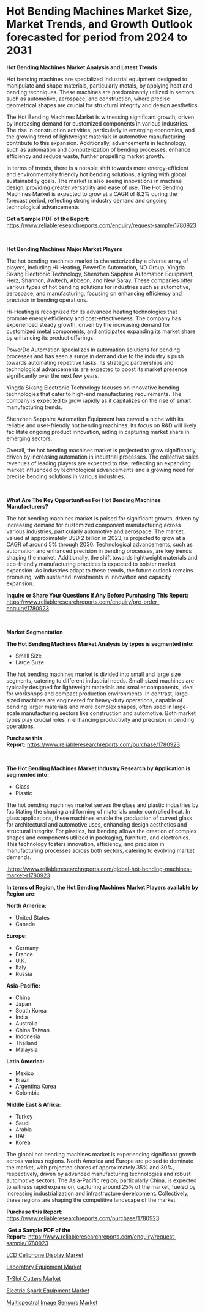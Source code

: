 <p><h1>Hot Bending Machines Market Size, Market Trends, and Growth Outlook forecasted for period from 2024 to 2031</h1></p><p><strong>Hot Bending Machines Market Analysis and Latest Trends</strong></p>
<p><p>Hot bending machines are specialized industrial equipment designed to manipulate and shape materials, particularly metals, by applying heat and bending techniques. These machines are predominantly utilized in sectors such as automotive, aerospace, and construction, where precise geometrical shapes are crucial for structural integrity and design aesthetics.</p><p>The Hot Bending Machines Market is witnessing significant growth, driven by increasing demand for customized components in various industries. The rise in construction activities, particularly in emerging economies, and the growing trend of lightweight materials in automotive manufacturing contribute to this expansion. Additionally, advancements in technology, such as automation and computerization of bending processes, enhance efficiency and reduce waste, further propelling market growth.</p><p>In terms of trends, there is a notable shift towards more energy-efficient and environmentally friendly hot bending solutions, aligning with global sustainability goals. The market is also seeing innovations in machine design, providing greater versatility and ease of use. The Hot Bending Machines Market is expected to grow at a CAGR of 8.2% during the forecast period, reflecting strong industry demand and ongoing technological advancements.</p></p>
<p><strong>Get a Sample PDF of the Report:&nbsp;</strong> <a href="https://www.reliableresearchreports.com/enquiry/request-sample/1780923?utm_campaign=16&utm_medium=2&utm_source=Github&utm_content=ia&utm_term=13102024&utm_id=hot-bending-machines">https://www.reliableresearchreports.com/enquiry/request-sample/1780923</a></p>
<p>&nbsp;</p>
<p><strong>Hot Bending Machines Major Market Players</strong></p>
<p><p>The hot bending machines market is characterized by a diverse array of players, including Hi-Heating, PowerDe Automation, ND Group, Yingda Sikang Electronic Technology, Shenzhen Sapphire Automation Equipment, Herz, Shannon, Awltech, Abbeon, and New Saray. These companies offer various types of hot bending solutions for industries such as automotive, aerospace, and manufacturing, focusing on enhancing efficiency and precision in bending operations.</p><p>Hi-Heating is recognized for its advanced heating technologies that promote energy efficiency and cost-effectiveness. The company has experienced steady growth, driven by the increasing demand for customized metal components, and anticipates expanding its market share by enhancing its product offerings.</p><p>PowerDe Automation specializes in automation solutions for bending processes and has seen a surge in demand due to the industry's push towards automating repetitive tasks. Its strategic partnerships and technological advancements are expected to boost its market presence significantly over the next few years.</p><p>Yingda Sikang Electronic Technology focuses on innovative bending technologies that cater to high-end manufacturing requirements. The company is expected to grow rapidly as it capitalizes on the rise of smart manufacturing trends.</p><p>Shenzhen Sapphire Automation Equipment has carved a niche with its reliable and user-friendly hot bending machines. Its focus on R&D will likely facilitate ongoing product innovation, aiding in capturing market share in emerging sectors.</p><p>Overall, the hot bending machines market is projected to grow significantly, driven by increasing automation in industrial processes. The collective sales revenues of leading players are expected to rise, reflecting an expanding market influenced by technological advancements and a growing need for precise bending solutions in various industries.</p></p>
<p>&nbsp;</p>
<p><strong>What Are The Key Opportunities For Hot Bending Machines Manufacturers?</strong></p>
<p><p>The hot bending machines market is poised for significant growth, driven by increasing demand for customized component manufacturing across various industries, particularly automotive and aerospace. The market, valued at approximately USD 2 billion in 2023, is projected to grow at a CAGR of around 5% through 2030. Technological advancements, such as automation and enhanced precision in bending processes, are key trends shaping the market. Additionally, the shift towards lightweight materials and eco-friendly manufacturing practices is expected to bolster market expansion. As industries adapt to these trends, the future outlook remains promising, with sustained investments in innovation and capacity expansion.</p></p>
<p><strong>Inquire or Share Your Questions If Any Before Purchasing This Report:</strong> <a href="https://www.reliableresearchreports.com/enquiry/pre-order-enquiry/1780923?utm_campaign=16&utm_medium=2&utm_source=Github&utm_content=ia&utm_term=13102024&utm_id=hot-bending-machines">https://www.reliableresearchreports.com/enquiry/pre-order-enquiry/1780923</a></p>
<p>&nbsp;</p>
<p><strong>Market Segmentation</strong></p>
<p><strong>The Hot Bending Machines Market Analysis by types is segmented into:</strong></p>
<p><ul><li>Small Size</li><li>Large Suze</li></ul></p>
<p><p>The hot bending machines market is divided into small and large size segments, catering to different industrial needs. Small-sized machines are typically designed for lightweight materials and smaller components, ideal for workshops and compact production environments. In contrast, large-sized machines are engineered for heavy-duty operations, capable of bending larger materials and more complex shapes, often used in large-scale manufacturing sectors like construction and automotive. Both market types play crucial roles in enhancing productivity and precision in bending operations.</p></p>
<p><strong>Purchase this Report:&nbsp;</strong><a href="https://www.reliableresearchreports.com/purchase/1780923?utm_campaign=16&utm_medium=2&utm_source=Github&utm_content=ia&utm_term=13102024&utm_id=hot-bending-machines">https://www.reliableresearchreports.com/purchase/1780923</a></p>
<p>&nbsp;</p>
<p><strong>The Hot Bending Machines Market Industry Research by Application is segmented into:</strong></p>
<p><ul><li>Glass</li><li>Plastic</li></ul></p>
<p><p>The hot bending machines market serves the glass and plastic industries by facilitating the shaping and forming of materials under controlled heat. In glass applications, these machines enable the production of curved glass for architectural and automotive uses, enhancing design aesthetics and structural integrity. For plastics, hot bending allows the creation of complex shapes and components utilized in packaging, furniture, and electronics. This technology fosters innovation, efficiency, and precision in manufacturing processes across both sectors, catering to evolving market demands.</p></p>
<p><a href="https://www.reliableresearchreports.com/global-hot-bending-machines-market-r1780923?utm_campaign=16&utm_medium=2&utm_source=Github&utm_content=ia&utm_term=13102024&utm_id=hot-bending-machines">&nbsp;https://www.reliableresearchreports.com/global-hot-bending-machines-market-r1780923</a></p>
<p><strong>In terms of Region, the Hot Bending Machines Market Players available by Region are:</strong></p>
<p>
    <p> <strong> North America: </strong>
        <ul>
            <li>United States</li>
            <li>Canada</li>
        </ul>
        </p> 
    <p> <strong> Europe: </strong>
        <ul>
            <li>Germany</li>
            <li>France</li>
            <li>U.K.</li>
            <li>Italy</li>
            <li>Russia</li>
        </ul>
        </p> 
    <p> <strong> Asia-Pacific: </strong>
        <ul>
            <li>China</li>
            <li>Japan</li>
            <li>South Korea</li>
            <li>India</li>
            <li>Australia</li>
            <li>China Taiwan</li>
            <li>Indonesia</li>
            <li>Thailand</li>
            <li>Malaysia</li>
        </ul>
        </p> 
    <p> <strong> Latin America: </strong>
        <ul>
            <li>Mexico</li>
            <li>Brazil</li>
            <li>Argentina Korea</li>
            <li>Colombia</li>
        </ul>
        </p> 
    <p> <strong> Middle East & Africa: </strong>
        <ul>
            <li>Turkey</li>
            <li>Saudi</li>
            <li>Arabia</li>
            <li>UAE</li>
            <li>Korea</li>
        </ul>
    </p>
    </p>
<p><p>The global hot bending machines market is experiencing significant growth across various regions. North America and Europe are poised to dominate the market, with projected shares of approximately 35% and 30%, respectively, driven by advanced manufacturing technologies and robust automotive sectors. The Asia-Pacific region, particularly China, is expected to witness rapid expansion, capturing around 25% of the market, fueled by increasing industrialization and infrastructure development. Collectively, these regions are shaping the competitive landscape of the market.</p></p>
<p><strong>Purchase this Report: </strong><a href="https://www.reliableresearchreports.com/purchase/1780923?utm_campaign=16&utm_medium=2&utm_source=Github&utm_content=ia&utm_term=13102024&utm_id=hot-bending-machines">https://www.reliableresearchreports.com/purchase/1780923</a></p>
<p>&nbsp;<strong>Get a Sample PDF of the Report:&nbsp;&nbsp;</strong><a href="https://www.reliableresearchreports.com/enquiry/request-sample/1780923?utm_campaign=16&utm_medium=2&utm_source=Github&utm_content=ia&utm_term=13102024&utm_id=hot-bending-machines">https://www.reliableresearchreports.com/enquiry/request-sample/1780923</a></p>
<p><strong></strong></p>
<p><p><a href="https://www.linkedin.com/pulse/disruption-innovation-lcd-cellphone-display-industry-market-ijozf?utm_campaign=16&utm_medium=2&utm_source=Github&utm_content=ia&utm_term=13102024&utm_id=hot-bending-machines">LCD Cellphone Display Market</a></p><p><a href="https://issuu.com/reportprime-2/docs/laboratory-equipment-market-size-20_8894525a4495fd?utm_campaign=16&utm_medium=2&utm_source=Github&utm_content=ia&utm_term=13102024&utm_id=hot-bending-machines">Laboratory Equipment Market</a></p><p><a href="https://github.com/sakalstgliemsk/Market-Research-Report-List-1/blob/main/t-slot-cutters-market.md?utm_campaign=16&utm_medium=2&utm_source=Github&utm_content=ia&utm_term=13102024&utm_id=hot-bending-machines">T-Slot Cutters Market</a></p><p><a href="https://github.com/JosephineMcguire65/Market-Research-Report-List-1/blob/main/electric-spark-equipment-market.md?utm_campaign=16&utm_medium=2&utm_source=Github&utm_content=ia&utm_term=13102024&utm_id=hot-bending-machines">Electric Spark Equipment Market</a></p><p><a href="https://www.linkedin.com/pulse/multispectral-image-sensors-market-analysis-product-segmentation-cwlpe?utm_campaign=16&utm_medium=2&utm_source=Github&utm_content=ia&utm_term=13102024&utm_id=hot-bending-machines">Multispectral Image Sensors Market</a></p></p>